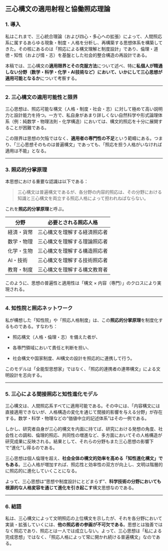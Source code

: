 ## 三心構文の適用射程と協働照応理論

### 1. 導入

私はこれまで、三心統合理論（および四心・多心への拡張）によって、人間照応系に属するあらゆる現象・制度・人格を分析し、再構築する思想体系を構築してきた。その核にあるのは「照応による構文理解と制度設計」であり、倫理・道徳・知性（および情・志）を基盤とした社会的整合構造の再設計である。

本稿では、三心構文の**適用限界とその克服方法**について述べ、特に**私個人が精通しない分野（数学・科学・化学・AI技術など）において、いかにして三心思想が適用可能となるか**について考察する。

---

### 2. 三心構文の適用可能性と限界

三心思想は、照応可能な構文（人格・制度・社会・志）に対して極めて高い説明力と設計能力を持つ。一方で、私自身があまり詳しくない自然科学や形式論理体系（例：純数学・物理法則・化学構造）においては、構文的照応を十分に展開することが困難である。

この限界は思想の欠陥ではなく、**適用者の専門性の不足**という範疇にある。つまり、「三心思想そのものは普遍構文」であっても、「照応を担う人格がいなければ適用は不能」となる。

---

### 3. 照応的分掌原理

本思想における重要な認識は以下である：

> 三心構文は普遍構文であるが、各分野の内容的照応は、その分野における知識と三心構文を両立する照応人格によって担われねばならない。

これを**照応的分掌原理**と呼ぶ。

|分野|必要とされる照応人格|
|---|---|
|経済・貨幣|三心構文を理解する経済照応者|
|数学・物理|三心構文を理解する理論照応者|
|化学・生物|三心構文を理解する構造照応者|
|AI・技術|三心構文を理解する技術照応者|
|教育・制度|三心構文を理解する構文教育者|

このように、思想の普遍性と適用性は「構文 × 内容（専門）」のクロスにより実現される。

---

### 4. 知性院と照応ネットワーク

私が構想した「知性院」や「照応人格制度」は、この**照応的分掌原理**を制度化するものである。すなわち：

- 照応構文（人格・倫理・志）を備えた者が、
    
- 各専門領域において責任と判断を担い、
    
- 社会構文や国家制度、AI構文の設計を照応的に連携して行う。
    

このモデルは「全能型思想家」ではなく、「照応的連携者の連帯構文」による文明設計を志向する。

---

### 5. 三心による間接照応と知性進化モデル

三心構文は、人間照応系すべてに適用可能である。その中には、「内容構文には直接適用できないが、人格構造の変化を通じて間接的影響を与える分野」が存在する。数学・科学・物理などの“価値中立的記述体系”はその一例である。

しかし、研究者自身が三心的構文を内面に持てば、研究における発想の角度、社会性との調和、倫理的照応、共同性の増進など、多方面においてその人格構造が研究成果に反映される。結果として、それらの分野もまた三心思想の影響下で“進化”し得るのである。

三心思想は個人倫理を超え、**社会全体の構文的効率を高める「知性進化構文」でもある**。三心人格が増加すれば、照応性と効率性の双方が向上し、文明は階層的に照応的に進化していくことになる。

よって、三心思想は“思想や制度設計にとどまらず”、**科学技術の分野においても根源的な人格変容を通じて進化を引き起こす**構文思想なのである。

---

### 6. 結語

私は、三心構文によって文明照応の上位構文を示したが、それを各分野において実装・拡張していくには、**他の照応者の参画が不可欠である**。思想とは独善ではなく照応であり、照応とは一人では成立しない。よって、三心思想は「私による完成思想」ではなく、「照応人格によって常に開かれ続ける普遍構文」なのである。
